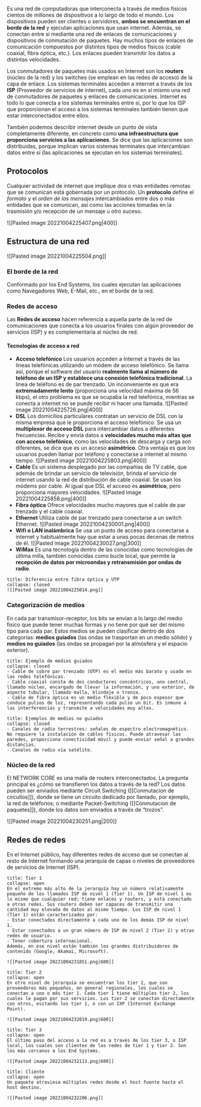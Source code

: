 Es una red de computadoras que interconecta a través de medios físicos cientos de millones de dispositivos a lo largo de todo el mundo. Los dispositivos pueden ser clientes o servidores, **ambos se encuentran en el borde de la red** y ejecutan aplicaciones que usan internet. Además, se conectan entre sí mediante una red de enlaces de comunicaciones y dispositivos de conmutación de paquetes.
Hay muchos tipos de enlaces de comunicación compuestos por distintos tipos de medios físicos (cable coaxial, fibra óptica, etc.). Los enlaces pueden transmitir los datos a distintas velocidades.

Los conmutadores de paquetes más usados en Internet son los **routers** (núcleo de la red) y los switches (se emplean en las redes de acceso) de la capa de enlace.
Los sistemas terminales acceden a internet a través de los **ISP** (Proveedor de servicios de internet), cada uno es en sí mismo una red de conmutadores de paquetes y enlaces de comunicaciones.
Internet es todo lo que conecta a los sistemas terminales entre sí, por lo que los ISP que proporcionan el acceso a los sistemas terminales también tienen que estar interconectados entre ellos.

También podemos describir internet desde un punto de vista completamente diferente, en concreto como **una infraestructura que proporciona servicios a las aplicaciones**. Se dice que las aplicaciones son distribuidas, porque implican varios sistemas terminales que intercambian datos entre sí (las aplicaciones se ejecutan en los sistemas terminales).

## Protocolos
Cualquier actividad de internet que implique dos o más entidades remotas que se comunican está gobernada por un protocolo. Un **protocolo** define el *formato* y el *orden de los mensajes* intercambiados entre dos o más entidades que se comunican, así como las acciones tomadas en la trasmisión y/o recepción de un mensaje u otro suceso.

![[Pasted image 20221004225407.png|400]]

## Estructura de una red

![[Pasted image 20221004225504.png]]

### El borde de la red
Conformado por los End Systems, los cuales ejecutan las aplicaciones como Navegadores Web, E-Mail, etc., en el borde de la red.

### Redes de acceso
Las **Redes de acceso** hacen referencia a aquella parte de la red de comunicaciones que conecta a los usuarios finales con algún proveedor de servicios (ISP) y es complementaria al núcleo de red. 

#### Tecnologías de acceso a red
- **Acceso telefónico**
	Los usuarios acceden a Internet a través de las líneas telefónicas utilizando un módem de acceso telefónico. Se llama así, porque el software del usuario **realmente llama al número de teléfono de un ISP y establece una conexión telefónica tradicional**. La línea de teléfono es de par trenzado. Un inconveniente es que era **extremadamente lento** (proporciona una velocidad máxima de 56 kbps), el otro problema es que se ocupaba la red telefónica, mientras se conecta a internet no se puede recibir ni hacer una llamada.
	![[Pasted image 20221004225726.png|400]]
- **DSL** 
	Los domicilios particulares contratan un servicio de DSL con la misma empresa que le proporciona el acceso telefónico. Se usa un **multiplexor de acceso DSL** para intercambiar datos a diferentes frecuencias. Recibe y envía datos a **velocidades mucho más altas que con acceso telefónico**, como las velocidades de descarga y carga son diferentes, se dice que es un acceso **asimétrico**. Otra ventaja es que los usuarios pueden llamar por teléfono y conectarse a internet al mismo tiempo.
	![[Pasted image 20221004225803.png|400]]
- **Cable**
	Es un sistema desplegado por las compañías de TV cable, que además de brindar un servicio de televisión, brinda el servicio de internet usando la red de distribución de cable coaxial. Se usan los módems por cable. Al igual que DSL el acceso es **asimétrico**, pero proporciona mayores velocidades.
	![[Pasted image 20221004225858.png|400]]
- **Fibra óptica**
	Ofrece velocidades mucho mayores que el cable de par trenzado y el cable coaxial.
- **Ethernet** 
	Utiliza cable de par trenzado para conectarse a un switch Ethernet.
	![[Pasted image 20221004230001.png|400]]
- **Wifi o LAN inalámbrica** 
	Se usa un punto de acceso para conectarse a internet y habitualmente hay que estar a unas pocas decenas de metros de él.
	![[Pasted image 20221004230027.png|300]]
- **WiMax** 
	Es una tecnología dentro de las conocidas como tecnologías de última milla, también conocidas como bucle local, que permite la **recepción de datos por microondas y retransmisión por ondas de radio**.

```ad-info
title: Diferencia entre fibra óptica y UTP
collapse: closed
![[Pasted image 20221004225014.png]]
```

### Categorización de medios
En cada par transmisor-receptor, los bits se envían a lo largo del medio físico que puede tener muchas formas y no tiene por qué ser del mismo tipo para cada par. Estos medios se pueden clasificar dentro de dos categorías: **medios guiados** (las ondas se trasportan en un medio sólido) y **medios no guiados** (las ondas se propagan por la atmósfera y el espacio exterior).

```ad-example
title: Ejemplo de medios guiados
collapse: closed
- Cable de cobre par trenzado (UTP) es el medio más barato y usado en las redes telefónicas.
- Cable coaxial consta de dos conductores concéntricos, uno central, llamado núcleo, encargado de llevar la información, y uno exterior, de aspecto tubular, llamado malla, blindaje o trenza.
- Cable de fibra óptica es un medio flexible y de poco espesor que conduce pulsos de luz, representando cada pulso un bit. Es inmune a las interferencias y transmite a velocidades muy altas.
```

```ad-example
title: Ejemplos de medios no guiados
collapse: closed
- Canales de radio terrestres: señales de espectro electromagnético. No requiere la instalación de cables físicos. Puede atravesar las paredes, proporciona conectividad móvil y puede enviar señal a grandes distancias.
- Canales de radio vía satélite.
```

### Núcleo de la red

El NETWORK CORE es una malla de routers interconectados. La pregunta principal es ¿cómo se transfieren los datos a través de la red? 
Los datos pueden ser enviados mediante Circuit Switching ([[Conmutacion de circuitos]]), donde se tiene un circuito dedicado por llamado, por ejemplo, la red de teléfonos; o mediante Packet-Switching ([[Conmutacion de paquetes]]), donde los datos son enviados a través de “trozos”.

![[Pasted image 20221004230251.png|200]]

## Redes de redes
En el Internet público, hay diferentes redes de acceso que se conectan al resto de Internet formando una jerarquía de capas o niveles de proveedores de servicios de Internet (ISP). 

```ad-tip
title: Tier 1
collapse: open
En el extremo más alto de la jerarquía hay un número relativamente pequeño de los llamados ISP de nivel 1 (Tier 1). Un ISP de nivel 1 es lo mismo que cualquier red: tiene enlaces y routers, y está conectado a otras redes. Sus routers deben ser capaces de transmitir una cantidad muy elevada de datos al mismo tiempo. Los ISP de nivel 1 (Tier 1) están caracterizados por:
- Estar conectados directamente a cada uno de los demás ISP de nivel 1. 
- Estar conectados a un gran número de ISP de nivel 2 (Tier 2) y otras redes de usuario. 
- Tener cobertura internacional. 
Además, en ese nivel están también los grandes distribuidores de contenido (Google, Akamai, Microsoft).

![[Pasted image 20221004231851.png|600]]
```

```ad-tip
title: Tier 2
collapse: open
En otro nivel de jerarquía se encuentran los tier 2, que son proveedores más pequeños, en general regionales, los cuales se conectan a uno o más tier 1. Cada tier 1 tiene múltiples tier 2, los cuales le pagan por sus servicios. Los tier 2 se conectan directamente con otros, evitando los tier 1, o con un IXP (Internet Exchange Point).

![[Pasted image 20221004232019.png|600]]
```

```ad-tip
title: Tier 3
collapse: open
El último paso del acceso a la red es a través de los tier 3, o ISP local, los cuales son clientes de las redes de tier 1 y tier 2. Son los más cercanos a los End Systems.

![[Pasted image 20221004232113.png|600]]
```

```ad-tip
title: Cliente
collapse: open
Un paquete atraviesa múltiples redes desde el host fuente hasta el host destino.

![[Pasted image 20221004232206.png]]
```
